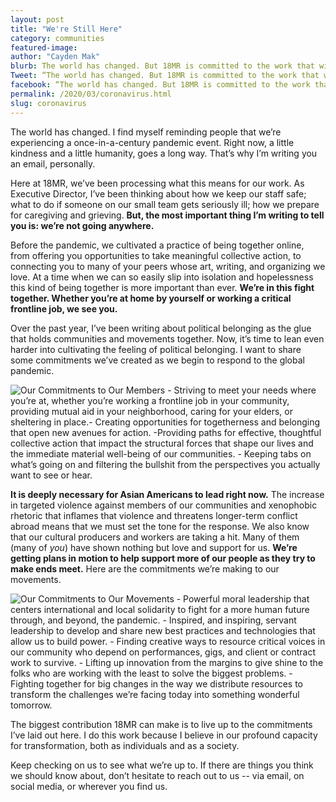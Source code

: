 ```yaml
---
layout: post
title: "We're Still Here"
category: communities
featured-image: 
author: "Cayden Mak"
blurb: The world has changed. But 18MR is committed to the work that will get us through, and beyond, the global pandemic.
Tweet: “The world has changed. But 18MR is committed to the work that will get us through, and beyond, the global pandemic.”
facebook: “The world has changed. But 18MR is committed to the work that will get us through, and beyond, the global pandemic.”
permalink: /2020/03/coronavirus.html
slug: coronavirus
---
```


The world has changed. I find myself reminding people that we’re experiencing a once-in-a-century pandemic event. Right now, a little kindness and a little humanity, goes a long way. That’s why I’m writing you an email, personally.

Here at 18MR, we’ve been processing what this means for our work. As Executive Director, I’ve been thinking about how we keep our staff safe; what to do if someone on our small team gets seriously ill; how we prepare for caregiving and grieving. **But, the most important thing I’m writing to tell you is: we’re not going anywhere.**

Before the pandemic, we cultivated a practice of being together online, from offering you opportunities to take meaningful collective action, to connecting you to many of your peers whose art, writing, and organizing we love. At a time when we can so easily slip into isolation and hopelessness this kind of being together is more important than ever. **We’re in this fight together. Whether you’re at home by yourself or working a critical frontline job, we see you.**

Over the past year, I’ve been writing about political belonging as the glue that holds communities and movements together. Now, it’s time to lean even harder into cultivating the feeling of political belonging. I want to share some commitments we’ve created as we begin to respond to the global pandemic.

<img src="/static/images/blog/2020-03-27-coronavirus/member-commitments.png" alt="Our Commitments to Our Members - Striving to meet your needs where you’re at, whether you’re working a frontline job in your community, providing mutual aid in your neighborhood, caring for your elders, or sheltering in place.- Creating opportunities for togetherness and belonging that open new avenues for action. -Providing paths for effective, thoughtful collective action that impact the structural forces that shape our lives and the immediate material well-being of our communities. - Keeping tabs on what’s going on and filtering the bullshit from the perspectives you actually want to see or hear.">

**It is deeply necessary for Asian Americans to lead right now.** The increase in targeted violence against members of our communities and xenophobic rhetoric that inflames that violence and threatens longer-term conflict abroad means that we must set the tone for the response. We also know that our cultural producers and workers are taking a hit. Many of them (many of *you*) have shown nothing but love and support for us. **We’re getting plans in motion to help support more of our people as they try to make ends meet.** Here are the commitments we’re making to our movements.

<img src="/static/images/blog/2020-03-27-coronavirus/movement-commitments.png" alt="Our Commitments to Our Movements - Powerful moral leadership that centers international and local solidarity to fight for a more human future through, and beyond, the pandemic. - Inspired, and inspiring, servant leadership to develop and share new best practices and technologies that allow us to build power. - Finding creative ways to resource critical voices in our community who depend on performances, gigs, and client or contract work to survive. - Lifting up innovation from the margins to give shine to the folks who are working with the least to solve the biggest problems. - Fighting together for big changes in the way we distribute resources to transform the challenges we’re facing today into something wonderful tomorrow.">

The biggest contribution 18MR can make is to live up to the commitments I’ve laid out here. I do this work because I believe in our profound capacity for transformation, both as individuals and as a society.

Keep checking on us to see what we’re up to. If there are things you think we should know about, don’t hesitate to reach out to us -- via email, on social media, or wherever you find us.